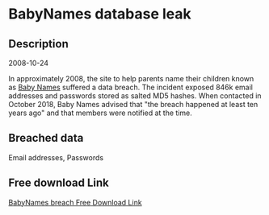 # BabyNames database leak

## Description

2008-10-24

In approximately 2008, the site to help parents name their children known as <a href="https://www.babynames.com/" target="_blank" rel="noopener">Baby Names</a> suffered a data breach. The incident exposed 846k email addresses and passwords stored as salted MD5 hashes. When contacted in October 2018, Baby Names advised that &quot;the breach happened at least ten years ago&quot; and that members were notified at the time.

## Breached data

Email addresses, Passwords

## Free download Link

[BabyNames breach Free Download Link](https://tinyurl.com/2b2k277t)